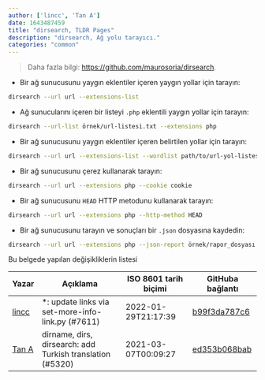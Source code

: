 ```yaml
---
author: ['lincc', 'Tan A']
date: 1643487459
title: "dirsearch, TLDR Pages"
description: "dirsearch, Ağ yolu tarayıcı."
categories: "common"
---
```

> Daha fazla bilgi: <https://github.com/maurosoria/dirsearch>.

- Bir ağ sunucusunu yaygın eklentiler içeren yaygın yollar için tarayın:

```bash
dirsearch --url url --extensions-list
```

- Ağ sunucularını içeren bir listeyi `.php` eklentili yaygın yollar için tarayın:

```bash
dirsearch --url-list örnek/url-listesi.txt --extensions php
```

- Bir ağ sunucusunu yaygın eklentiler içeren belirtilen yollar için tarayın:

```bash
dirsearch --url url --extensions-list --wordlist path/to/url-yol-listesi.txt
```

- Bir ağ sunucusunu çerez kullanarak tarayın:

```bash
dirsearch --url url --extensions php --cookie cookie
```

- Bir ağ sunucusunu `HEAD` HTTP metodunu kullanarak tarayın:

```bash
dirsearch --url url --extensions php --http-method HEAD
```

- Bir ağ sunucusunu tarayın ve sonuçları bir `.json` dosyasına kaydedin:

```bash
dirsearch --url url --extensions php --json-report örnek/rapor_dosyası.json
```
Bu belgede yapılan değişikliklerin listesi


Yazar | Açıklama | ISO 8601 tarih biçimi | GitHuba bağlantı
------|-----|-----|-----
[lincc](mailto:46962923+blueskyson@users.noreply.github.com) | *: update links via set-more-info-link.py (#7611) | 2022-01-29T21:17:39 | [b99f3da787c6](https://github.com/tldr-pages/tldr/commit/b99f3da787c6f43a545b9cb5ebd8265b1367fbc4)
[Tan A](mailto:40173707+Yutyo@users.noreply.github.com) | dirname, dirs, dirsearch: add Turkish translation (#5320) | 2021-03-07T00:09:27 | [ed353b068bab](https://github.com/tldr-pages/tldr/commit/ed353b068bab960c11a80e84a2becf109c4014d7)

